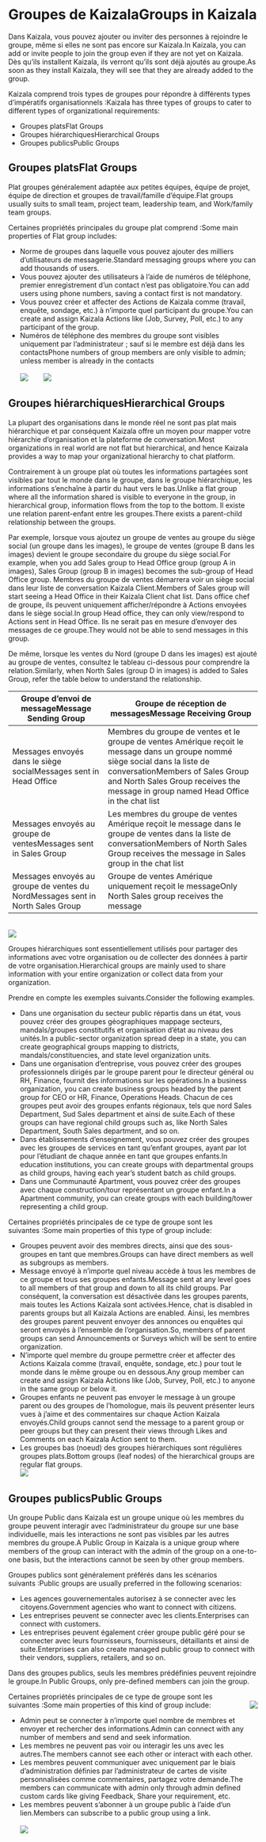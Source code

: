 # <a name="groups-in-kaizala"></a><span data-ttu-id="07ffb-101">Groupes de Kaizala</span><span class="sxs-lookup"><span data-stu-id="07ffb-101">Groups in Kaizala</span></span>
<span data-ttu-id="07ffb-102">Dans Kaizala, vous pouvez ajouter ou inviter des personnes à rejoindre le groupe, même si elles ne sont pas encore sur Kaizala.</span><span class="sxs-lookup"><span data-stu-id="07ffb-102">In Kaizala, you can add or invite people to join the group even if they are not yet on Kaizala.</span></span> <span data-ttu-id="07ffb-103">Dès qu’ils installent Kaizala, ils verront qu’ils sont déjà ajoutés au groupe.</span><span class="sxs-lookup"><span data-stu-id="07ffb-103">As soon as they install Kaizala, they will see that they are already added to the group.</span></span> 

<span data-ttu-id="07ffb-104">Kaizala comprend trois types de groupes pour répondre à différents types d’impératifs organisationnels :</span><span class="sxs-lookup"><span data-stu-id="07ffb-104">Kaizala has three types of groups to cater to different types of organizational requirements:</span></span>
- <span data-ttu-id="07ffb-105">Groupes plats</span><span class="sxs-lookup"><span data-stu-id="07ffb-105">Flat Groups</span></span>
- <span data-ttu-id="07ffb-106">Groupes hiérarchiques</span><span class="sxs-lookup"><span data-stu-id="07ffb-106">Hierarchical Groups</span></span>
- <span data-ttu-id="07ffb-107">Groupes publics</span><span class="sxs-lookup"><span data-stu-id="07ffb-107">Public Groups</span></span>

## <a name="flat-groups"></a><span data-ttu-id="07ffb-108">**Groupes plats**</span><span class="sxs-lookup"><span data-stu-id="07ffb-108">**Flat Groups**</span></span>

<span data-ttu-id="07ffb-109">Plat groupes généralement adaptée aux petites équipes, équipe de projet, équipe de direction et groupes de travail/famille d’équipe.</span><span class="sxs-lookup"><span data-stu-id="07ffb-109">Flat groups usually suits to small team, project team, leadership team, and Work/family team groups.</span></span> 

<span data-ttu-id="07ffb-110">Certaines propriétés principales du groupe plat comprend :</span><span class="sxs-lookup"><span data-stu-id="07ffb-110">Some main properties of Flat group includes:</span></span>

- <span data-ttu-id="07ffb-111">Norme de groupes dans laquelle vous pouvez ajouter des milliers d’utilisateurs de messagerie.</span><span class="sxs-lookup"><span data-stu-id="07ffb-111">Standard messaging groups where you can add thousands of users.</span></span>
- <span data-ttu-id="07ffb-112">Vous pouvez ajouter des utilisateurs à l’aide de numéros de téléphone, premier enregistrement d’un contact n’est pas obligatoire.</span><span class="sxs-lookup"><span data-stu-id="07ffb-112">You can add users using phone numbers, saving a contact first is not mandatory.</span></span>
- <span data-ttu-id="07ffb-113">Vous pouvez créer et affecter des Actions de Kaizala comme (travail, enquête, sondage, etc.) à n’importe quel participant du groupe.</span><span class="sxs-lookup"><span data-stu-id="07ffb-113">You can create and assign Kaizala Actions like (Job, Survey, Poll, etc.) to any participant of the group.</span></span> 
- <span data-ttu-id="07ffb-114">Numéros de téléphone des membres du groupe sont visibles uniquement par l’administrateur ; sauf si le membre est déjà dans les contacts</span><span class="sxs-lookup"><span data-stu-id="07ffb-114">Phone numbers of group members are only visible to admin; unless member is already in the contacts</span></span> <br/>
<br/><span data-ttu-id="07ffb-115">![](Images/Groups_NothZoneSales.png)&nbsp;&nbsp;&nbsp;&nbsp;&nbsp;&nbsp;&nbsp; ![](Images/Groups_NothZoneSales2.png)</span><span class="sxs-lookup"><span data-stu-id="07ffb-115"></span></span>

## <a name="hierarchical-groups"></a><span data-ttu-id="07ffb-116">**Groupes hiérarchiques**</span><span class="sxs-lookup"><span data-stu-id="07ffb-116">**Hierarchical Groups**</span></span>

<span data-ttu-id="07ffb-117">La plupart des organisations dans le monde réel ne sont pas plat mais hiérarchique et par conséquent Kaizala offre un moyen pour mapper votre hiérarchie d’organisation et la plateforme de conversation.</span><span class="sxs-lookup"><span data-stu-id="07ffb-117">Most organizations in real world are not flat but hierarchical, and hence Kaizala provides a way to map your organizational hierarchy to chat platform.</span></span>

<span data-ttu-id="07ffb-118">Contrairement à un groupe plat où toutes les informations partagées sont visibles par tout le monde dans le groupe, dans le groupe hiérarchique, les informations s’enchaîne à partir du haut vers le bas.</span><span class="sxs-lookup"><span data-stu-id="07ffb-118">Unlike a flat group where all the information shared is visible to everyone in the group, in hierarchical group, information flows from the top to the bottom.</span></span> <span data-ttu-id="07ffb-119">Il existe une relation parent-enfant entre les groupes.</span><span class="sxs-lookup"><span data-stu-id="07ffb-119">There exists a parent-child relationship between the groups.</span></span> 

<span data-ttu-id="07ffb-120">Par exemple, lorsque vous ajoutez un groupe de ventes au groupe du siège social (un groupe dans les images), le groupe de ventes (groupe B dans les images) devient le groupe secondaire du groupe du siège social.</span><span class="sxs-lookup"><span data-stu-id="07ffb-120">For example, when you add Sales group to Head Office group (group A in images), Sales Group (group B in images) becomes the sub-group of Head Office group.</span></span> <span data-ttu-id="07ffb-121">Membres du groupe de ventes démarrera voir un siège social dans leur liste de conversation Kaizala Client.</span><span class="sxs-lookup"><span data-stu-id="07ffb-121">Members of Sales group will start seeing a Head Office in their Kaizala Client chat list.</span></span> <span data-ttu-id="07ffb-122">Dans office chef de groupe, ils peuvent uniquement afficher/répondre à Actions envoyées dans le siège social.</span><span class="sxs-lookup"><span data-stu-id="07ffb-122">In group Head office, they can only view/respond to Actions sent in Head Office.</span></span> <span data-ttu-id="07ffb-123">Ils ne serait pas en mesure d’envoyer des messages de ce groupe.</span><span class="sxs-lookup"><span data-stu-id="07ffb-123">They would not be able to send messages in this group.</span></span>

<span data-ttu-id="07ffb-124">De même, lorsque les ventes du Nord (groupe D dans les images) est ajouté au groupe de ventes, consultez le tableau ci-dessous pour comprendre la relation.</span><span class="sxs-lookup"><span data-stu-id="07ffb-124">Similarly, when North Sales (group D in images) is added to Sales Group, refer the table below to understand the relationship.</span></span>

|<span data-ttu-id="07ffb-125">Groupe d’envoi de message</span><span class="sxs-lookup"><span data-stu-id="07ffb-125">Message Sending Group</span></span>|<span data-ttu-id="07ffb-126">Groupe de réception de messages</span><span class="sxs-lookup"><span data-stu-id="07ffb-126">Message Receiving Group</span></span>|
|--------|--------|
|<span data-ttu-id="07ffb-127">Messages envoyés dans le siège social</span><span class="sxs-lookup"><span data-stu-id="07ffb-127">Messages sent in Head Office</span></span>|<span data-ttu-id="07ffb-128">Membres du groupe de ventes et le groupe de ventes Amérique reçoit le message dans un groupe nommé siège social dans la liste de conversation</span><span class="sxs-lookup"><span data-stu-id="07ffb-128">Members of Sales Group and North Sales Group receives the message in group named Head Office in the chat list</span></span>|
|<span data-ttu-id="07ffb-129">Messages envoyés au groupe de ventes</span><span class="sxs-lookup"><span data-stu-id="07ffb-129">Messages sent in Sales Group</span></span>|<span data-ttu-id="07ffb-130">Les membres du groupe de ventes Amérique reçoit le message dans le groupe de ventes dans la liste de conversation</span><span class="sxs-lookup"><span data-stu-id="07ffb-130">Members of North Sales Group receives the message in Sales group in the chat list</span></span>|
|<span data-ttu-id="07ffb-131">Messages envoyés au groupe de ventes du Nord</span><span class="sxs-lookup"><span data-stu-id="07ffb-131">Messages sent in North Sales Group</span></span> |<span data-ttu-id="07ffb-132">Groupe de ventes Amérique uniquement reçoit le message</span><span class="sxs-lookup"><span data-stu-id="07ffb-132">Only North Sales group receives the message</span></span>|

<br/> ![](Images/Hierarchical1.png)

<span data-ttu-id="07ffb-133">Groupes hiérarchiques sont essentiellement utilisés pour partager des informations avec votre organisation ou de collecter des données à partir de votre organisation.</span><span class="sxs-lookup"><span data-stu-id="07ffb-133">Hierarchical groups are mainly used to share information with your entire organization or collect data from your organization.</span></span> 

<span data-ttu-id="07ffb-134">Prendre en compte les exemples suivants.</span><span class="sxs-lookup"><span data-stu-id="07ffb-134">Consider the following examples.</span></span>

- <span data-ttu-id="07ffb-135">Dans une organisation du secteur public répartis dans un état, vous pouvez créer des groupes géographiques mappage secteurs, mandals/groupes constitutifs et organisation d’état au niveau des unités.</span><span class="sxs-lookup"><span data-stu-id="07ffb-135">In a public-sector organization spread deep in a state, you can create geographical groups mapping to districts, mandals/constituencies, and state level organization units.</span></span>
-   <span data-ttu-id="07ffb-136">Dans une organisation d’entreprise, vous pouvez créer des groupes professionnels dirigés par le groupe parent pour le directeur général ou RH, Finance, fournit des informations sur les opérations.</span><span class="sxs-lookup"><span data-stu-id="07ffb-136">In a business organization, you can create business groups headed by the parent group for CEO or HR, Finance, Operations Heads.</span></span> <span data-ttu-id="07ffb-137">Chacun de ces groupes peut avoir des groupes enfants régionaux, tels que nord Sales Department, Sud Sales department et ainsi de suite.</span><span class="sxs-lookup"><span data-stu-id="07ffb-137">Each of these groups can have regional child groups such as, like North Sales Department, South Sales department, and so on.</span></span>
-   <span data-ttu-id="07ffb-138">Dans établissements d’enseignement, vous pouvez créer des groupes avec les groupes de services en tant qu’enfant groupes, ayant par lot pour l’étudiant de chaque année en tant que groupes enfants.</span><span class="sxs-lookup"><span data-stu-id="07ffb-138">In education institutions, you can create groups with departmental groups as child groups, having each year’s student batch as child groups.</span></span>
-   <span data-ttu-id="07ffb-139">Dans une Communauté Apartment, vous pouvez créer des groupes avec chaque construction/tour représentant un groupe enfant.</span><span class="sxs-lookup"><span data-stu-id="07ffb-139">In a Apartment community, you can create groups with each building/tower representing a child group.</span></span>

<span data-ttu-id="07ffb-140">Certaines propriétés principales de ce type de groupe sont les suivantes :</span><span class="sxs-lookup"><span data-stu-id="07ffb-140">Some main properties of this type of group include:</span></span> 
- <span data-ttu-id="07ffb-141">Groupes peuvent avoir des membres directs, ainsi que des sous-groupes en tant que membres.</span><span class="sxs-lookup"><span data-stu-id="07ffb-141">Groups can have direct members as well as subgroups as members.</span></span>
- <span data-ttu-id="07ffb-142">Message envoyé à n’importe quel niveau accède à tous les membres de ce groupe et tous ses groupes enfants.</span><span class="sxs-lookup"><span data-stu-id="07ffb-142">Message sent at any level goes to all members of that group and down to all its child groups.</span></span> <span data-ttu-id="07ffb-143">Par conséquent, la conversation est désactivée dans les groupes parents, mais toutes les Actions Kaizala sont activées.</span><span class="sxs-lookup"><span data-stu-id="07ffb-143">Hence, chat is disabled in parents groups but all Kaizala Actions are enabled.</span></span> <span data-ttu-id="07ffb-144">Ainsi, les membres des groupes parent peuvent envoyer des annonces ou enquêtes qui seront envoyés à l’ensemble de l’organisation.</span><span class="sxs-lookup"><span data-stu-id="07ffb-144">So, members of parent groups can send Announcements or Surveys which will be sent to entire organization.</span></span>
- <span data-ttu-id="07ffb-145">N’importe quel membre du groupe permettre créer et affecter des Actions Kaizala comme (travail, enquête, sondage, etc.) pour tout le monde dans le même groupe ou en dessous.</span><span class="sxs-lookup"><span data-stu-id="07ffb-145">Any group member can create and assign Kaizala Actions like (Job, Survey, Poll, etc.) to anyone in the same group or below it.</span></span>
- <span data-ttu-id="07ffb-146">Groupes enfants ne peuvent pas envoyer le message à un groupe parent ou des groupes de l’homologue, mais ils peuvent présenter leurs vues à j’aime et des commentaires sur chaque Action Kaizala envoyés.</span><span class="sxs-lookup"><span data-stu-id="07ffb-146">Child groups cannot send the message to a parent group or peer groups but they can present their views through Likes and Comments on each Kaizala Action sent to them.</span></span>
- <span data-ttu-id="07ffb-147">Les groupes bas (noeud) des groupes hiérarchiques sont régulières groupes plats.</span><span class="sxs-lookup"><span data-stu-id="07ffb-147">Bottom groups (leaf nodes) of the hierarchical groups are regular flat groups.</span></span>
<br/> ![](Images/Hierarchical2.PNG)

## <a name="public-groups"></a><span data-ttu-id="07ffb-148">**Groupes publics**</span><span class="sxs-lookup"><span data-stu-id="07ffb-148">**Public Groups**</span></span> 

<span data-ttu-id="07ffb-149">Un groupe Public dans Kaizala est un groupe unique où les membres du groupe peuvent interagir avec l’administrateur du groupe sur une base individuelle, mais les interactions ne sont pas visibles par les autres membres du groupe.</span><span class="sxs-lookup"><span data-stu-id="07ffb-149">A Public Group in Kaizala is a unique group where members of the group can interact with the admin of the group on a one-to-one basis, but the interactions cannot be seen by other group members.</span></span> 

<span data-ttu-id="07ffb-150">Groupes publics sont généralement préférés dans les scénarios suivants :</span><span class="sxs-lookup"><span data-stu-id="07ffb-150">Public groups are usually preferred in the following scenarios:</span></span>

- <span data-ttu-id="07ffb-151">Les agences gouvernementales autorisez à se connecter avec les citoyens.</span><span class="sxs-lookup"><span data-stu-id="07ffb-151">Government agencies who want to connect with citizens.</span></span>
- <span data-ttu-id="07ffb-152">Les entreprises peuvent se connecter avec les clients.</span><span class="sxs-lookup"><span data-stu-id="07ffb-152">Enterprises can connect with customers.</span></span>
- <span data-ttu-id="07ffb-153">Les entreprises peuvent également créer groupe public géré pour se connecter avec leurs fournisseurs, fournisseurs, détaillants et ainsi de suite.</span><span class="sxs-lookup"><span data-stu-id="07ffb-153">Enterprises can also create managed public group to connect with their vendors, suppliers, retailers, and so on.</span></span>

<span data-ttu-id="07ffb-154">Dans des groupes publics, seuls les membres prédéfinies peuvent rejoindre le groupe.</span><span class="sxs-lookup"><span data-stu-id="07ffb-154">In Public Groups, only pre-defined members can join the group.</span></span>

<span data-ttu-id="07ffb-155">Certaines propriétés principales de ce type de groupe sont les suivantes :</span><span class="sxs-lookup"><span data-stu-id="07ffb-155">Some main properties of this kind of group include:</span></span> <img align="right" src="Images/Public1.PNG">

- <span data-ttu-id="07ffb-156">Admin peut se connecter à n’importe quel nombre de membres et envoyer et rechercher des informations.</span><span class="sxs-lookup"><span data-stu-id="07ffb-156">Admin can connect with any number of members and send and seek information.</span></span>
- <span data-ttu-id="07ffb-157">Les membres ne peuvent pas voir ou interagir les uns avec les autres.</span><span class="sxs-lookup"><span data-stu-id="07ffb-157">The members cannot see each other or interact with each other.</span></span>
- <span data-ttu-id="07ffb-158">Les membres peuvent communiquer avec uniquement par le biais d’administration définies par l’administrateur de cartes de visite personnalisées comme commentaires, partagez votre demande.</span><span class="sxs-lookup"><span data-stu-id="07ffb-158">The members can communicate with admin only through admin defined custom cards like giving Feedback, Share your requirement, etc.</span></span>
- <span data-ttu-id="07ffb-159">Les membres peuvent s’abonner à un groupe public à l’aide d’un lien.</span><span class="sxs-lookup"><span data-stu-id="07ffb-159">Members can subscribe to a public group using a link.</span></span>
<br/> <br/> 
![](Images/Public4.PNG)

